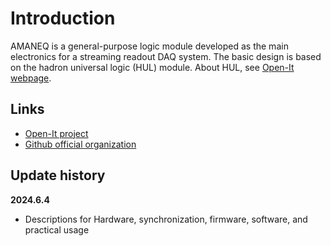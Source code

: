 # Introduction

AMANEQ is a general-purpose logic module developed as the main electronics for a streaming readout DAQ system.
The basic design is based on the hadron universal logic (HUL) module. About HUL, see [Open-It webpage](https://openit.kek.jp/project/HUL/HUL).

## Links

- [Open-It project](https://openit.kek.jp/project/StrHRTDC/StrHRTDC)
- [Github official organization](https://github.com/AMANEQ-official)

## Update history

**2024.6.4**

* Descriptions for Hardware, synchronization, firmware, software, and practical usage

